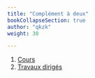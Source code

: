 ```yaml
---
title: "Complément à deux"
bookCollapseSection: true
author: "qkzk"
weight: 30

---
```



1. [Cours](1_cours)
2. [Travaux dirigés](2_td)
